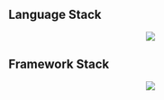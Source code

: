 ## Language Stack
<center>
  <img src="https://skillicons.dev/icons?i=git,javascript,php,python,cs,mysql,postgresql" />
</center>

## Framework Stack
<center>
  <img src="https://skillicons.dev/icons?i=jquery,react,django,flask,pandas,dotnet" />
</center>
